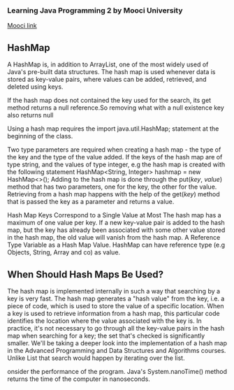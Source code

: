 ### Learning Java Programming 2 by Mooci University
[Mooci link](https://java-programming.mooc.fi/part-8/)

## HashMap 
A HashMap is, in addition to ArrayList, one of the most widely used of Java's pre-built data structures. The hash map is used whenever data is stored as key-value pairs, where values can be added, retrieved, and deleted using keys. 

If the hash map does not contained the key used for the search, its get method returns a null reference.So removing what with a null existence key also returns null

Using a hash map requires the import java.util.HashMap; statement at the beginning of the class.

Two type parameters are required when creating a hash map - the type of the key and the type of the value added. If the keys of the hash map are of type string, and the values of type integer, e.g the hash map is created with the following statement HashMap<String, Integer> hashmap = new HashMap<>();
Adding to the hash map is done through the put(*key*, *value*) method that has two parameters, one for the key, the other for the value. Retrieving from a hash map happens with the help of the get(*key*) method that is passed the key as a parameter and returns a value.

Hash Map Keys Correspond to a Single Value at Most
The hash map has a maximum of one value per key. If a new key-value pair is added to the hash map, but the key has already been associated with some other value stored in the hash map, the old value will vanish from the hash map.
A Reference Type Variable as a Hash Map Value. HashMap can have reference type (e.g Objects, String, Array and co) as value.

## When Should Hash Maps Be Used?

The hash map is implemented internally in such a way that searching by a key is very fast. The hash map generates a "hash value" from the key, i.e. a piece of code, which is used to store the value of a specific location. When a key is used to retrieve information from a hash map, this particular code identifies the location where the value associated with the key is. In practice, it's not necessary to go through all the key-value pairs in the hash map when searching for a key; the set that's checked is significantly smaller. We'll be taking a deeper look into the implementation of a hash map in the Advanced Programming and Data Structures and Algorithms courses. Unlike List that search would happen by iterating over the list. 

onsider the performance of the program. Java's System.nanoTime() method returns the time of the computer in nanoseconds.